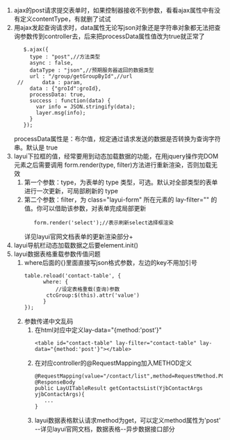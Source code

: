 1. ajax的post请求提交表单时，如果控制器接收不到参数，看看ajax属性中有没有定义contentType，有就删了试试
2. 用ajax发起查询请求时，data属性无论写json对象还是字符串对象都无法把查询参数传到controller去，后来把processData属性值改为true就正常了
   ```
      $.ajax({
        type : "post",//方法类型
        async : false,
        dataType : "json",//预期服务器返回的数据类型
        url : "/group/getGroupById",//url
    //		data : param,
        data : {"groId":groId},
        processData: true,
        success : function(data) {
          var info = JSON.stringify(data);
          layer.msg(info);
        }
      });
   ```
   processData属性是：布尔值，规定通过请求发送的数据是否转换为查询字符串。默认是 true
3. layui下拉框的值，经常要用到动态加载数据的功能，在用jquery操作完DOM元素之后需要调用 form.render(type, filter)方法进行重新渲染，否则加载无效
   1. 第一个参数：type，为表单的 type 类型，可选。默认对全部类型的表单进行一次更新，可局部刷新的 type 
   2. 第二个参数：filter，为 class="layui-form" 所在元素的 lay-filter="" 的值。你可以借助该参数，对表单完成局部更新
      ```
         form.render('select');//表示刷新select选择框渲染
      ```
      详见layui官网文档表单的更新渲染部分+
4. layui导航栏动态加载数据之后要element.init()
5. layui数据表格重载参数传值问题
   1. where后面的{}里面直接写json格式参数，左边的key不用加引号
      ```
      table.reload('contact-table', {
            where: {
                //设定表格重载(查询)参数
             ctcGroup:$(this).attr('value')
            }
      });
      ```
   2. 参数传递中文乱码
      1. 在html对应<table>中定义lay-data="{method:'post'}"
         ```
         <table id="contact-table" lay-filter="contact-table" lay-data="{method:'post'}"></table>
         ```
      2. 在对应controller的@RequestMapping加入METHOD定义
         ```
         @RequestMapping(value="/contact/list",method=RequestMethod.POST)
         @ResponseBody
         public LayUITableResult getContactsList(YjbContactArgs yjbContactArgs){
            ...
         }
         ```
6. layui数据表格默认请求method为get，可以定义method属性为'post'   --详见layui官网文档，数据表格--异步数据接口部分
